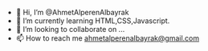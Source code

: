 - 👋 Hi, I’m @AhmetAlperenAlbayrak
- 🌱 I’m currently learning HTML,CSS,Javascript.
- 💞️ I’m looking to collaborate on ...
- 📫 How to reach me ahmetalperenalbayrak@gmail.com

